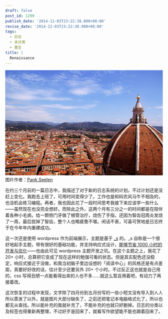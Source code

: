 ```yaml
---
draft: false
post_id: 1299
publish_date: '2014-12-03T23:22:38.000+08:00'
revise_date: '2014-12-03T23:22:38.000+08:00'
tags:
  - 日志
  - 未分类
  - 重生
title: |
  Renaissance
---
```


![renaissance](renaissance.jpg)
图片作者：[Pank Seelen](https://www.flickr.com/photos/pankseelen/)

在约三个月前的一篇日志中，我描述了对于新的日志系统的计划。不过计划还是没赶上变化。我跑去上班了，可用时间变得少了。工作也是和码农风马牛不相及的，也没机会练习编程。再者，我也因此花了一段时间思考我接下来应该学一些什么——虽然现在也没完全想好。而除此之外，这两个月有三分之一的时间都是在陪伴着各种小毛病，给一颗侧门牙做了根管治疗，烧伤了手指，还因为智齿冠周炎发烧了一周，最后拔掉了智齿，整个人也略疲惫不堪。闲话不表，可喜可贺地是日志终于在今年年内重建成功。

这一次还是使用 wordpress 作为前端展示，主题是基于 [\_s](http://underscores.me/) 的。\_s 自称是一个很好地起手主题，带有很好的基础功能，并支持响应式设计，[能够节省 1000 小时的开发与优化](http://themeshaper.com/2012/02/13/introducing-the-underscores-theme/)——也由此可见 wordpress 主题开发之坑。在这个主题之上，我花了 20+ 小时，总算把它变成了现在这样的勉强可看的状态。但是其实配色还没稳定，响应式接近于没做，和我当初脑子里边设想的「阅读中心」的风格还是有点差距，真要好好改的话，估计至少还要另外 20+ 个小时。不过反正这也就是自己用的，css 写得丑陋一点能看得出来的人也不多……就这么暂且用着吧，有动力了再接着改。

这次恢复的过程中发现，文字除了四月份到五月份写的一些小短文没有导入到人人所以蒸发了以外，就是图片大部分缺失了，之前还把笔记本电脑格式化了，所以也都无从查找。所以能补充的我就补充了，不能补充的也就只好删掉。日志的分类以及标签也得重新再整理，不过好歹是回来了，就看写作欲望能不能也跟着回来了。
